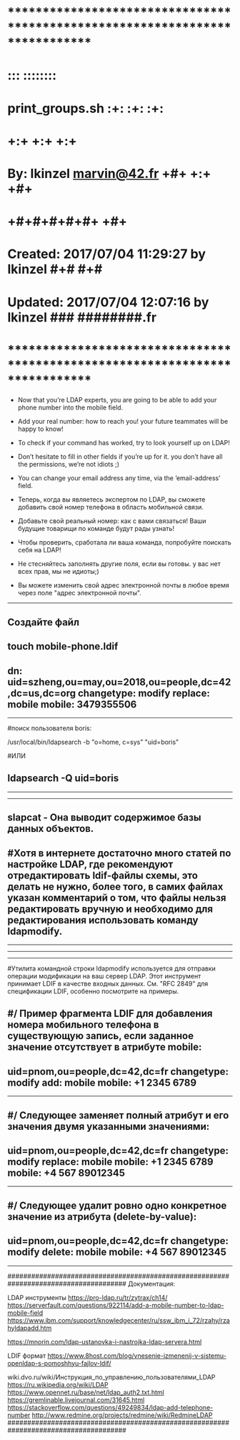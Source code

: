 # **************************************************************************** #
#                                                                              #
#                                                         :::      ::::::::    #
#    print_groups.sh                                    :+:      :+:    :+:    #
#                                                     +:+ +:+         +:+      #
#    By: lkinzel <marvin@42.fr>                     +#+  +:+       +#+         #
#                                                 +#+#+#+#+#+   +#+            #
#    Created: 2017/07/04 11:29:27 by lkinzel           #+#    #+#              #
#    Updated: 2017/07/04 12:07:16 by lkinzel          ###   ########.fr        #
#                                                                              #
# **************************************************************************** #

 - Now that you’re LDAP experts, you are going to be able to add your phone number into the mobile field.
 - Add your real number: how to reach you!
your future teammates will be happy to know!
 - To check if your command has worked, try to look yourself up on LDAP!
 - Don’t hesitate to fill in other fields if you’re up for it. you don’t have all the permissions, we’re not idiots ;)
 - You can change your email address any time, via the ’email-address’ field.

 - Теперь, когда вы являетесь экспертом по LDAP, вы сможете добавить свой номер телефона в область мобильной связи.
 - Добавьте свой реальный номер: как с вами связаться! Ваши будущие товарищи по команде будут рады узнать!
 - Чтобы проверить, сработала ли ваша команда, попробуйте поискать себя на LDAP!
 - Не стесняйтесь заполнять другие поля, если вы готовы. у вас нет всех прав, мы не идиоты;)
 - Вы можете изменить свой адрес электронной почты в любое время через поле "адрес электронной почты".

------------------------------------------------------------------------------------------------------------------------------------------------------
Создайте файл
------------------------------------------------------------------------------------------------------------------------------------------------------
touch mobile-phone.ldif
------------------------------------------------------------------------------------------------------------------------------------------------------
dn: uid=szheng,ou=may,ou=2018,ou=people,dc=42,dc=us,dc=org
changetype: modify
replace: mobile
mobile: 3479355506
------------------------------------------------------------------------------------------------------------------------------------------------------



------------------------------------------------------------------------------------------------------------------------------------------------------
#поиск  пользователя boris:

/usr/local/bin/ldapsearch -b "o=home, c=sys" "uid=boris"

#ИЛИ 

ldapsearch -Q uid=boris 
------------------------------------------------------------------------------------------------------------------------------------------------------



------------------------------------------------------------------------------------------------------------------------------------------------------
------------------------------------------------------------------------------------------------------------------------------------------------------
slapcat - Она выводит содержимое базы данных объектов.
------------------------------------------------------------------------------------------------------------------------------------------------------
#Хотя в интернете достаточно много статей по настройке LDAP, где рекомендуют отредактировать ldif-файлы схемы, это делать не нужно, более того, в самих файлах указан комментарий о том, что файлы нельзя редактировать вручную и необходимо для редактирования использовать команду ldapmodify. 
------------------------------------------------------------------------------------------------------------------------------------------------------
------------------------------------------------------------------------------------------------------------------------------------------------------
------------------------------------------------------------------------------------------------------------------------------------------------------

------------------------------------------------------------------------------------------------------------------------------------------------------
#Утилита командной строки ldapmodify используется для отправки операции модификации на ваш сервер LDAP. Этот инструмент принимает LDIF в качестве входных данных. См. "RFC 2849" для спецификации LDIF, особенно посмотрите на примеры.

#\/	Пример фрагмента LDIF для добавления номера мобильного телефона в существующую запись, если заданное  значение отсутствует в атрибуте mobile:  
------------------------------------------------------------------------------------------------------------------------------------------------------
uid=pnom,ou=people,dc=42,dc=fr
changetype: modify
add: mobile
mobile: +1 2345 6789
-

------------------------------------------------------------------------------------------------------------------------------------------------------
#\/	Следующее заменяет полный атрибут и его значения двумя указанными значениями:
------------------------------------------------------------------------------------------------------------------------------------------------------
uid=pnom,ou=people,dc=42,dc=fr
changetype: modify
replace: mobile
mobile: +1 2345 6789
mobile: +4 567 89012345
-
------------------------------------------------------------------------------------------------------------------------------------------------------
#\/	Следующее удалит ровно одно конкретное значение из атрибута (delete-by-value):
------------------------------------------------------------------------------------------------------------------------------------------------------
uid=pnom,ou=people,dc=42,dc=fr
changetype: modify
delete: mobile
mobile: +4 567 89012345
-
------------------------------------------------------------------------------------------------------------------------------------------------------
######################################################################################
Документация:

LDAP инструменты
https://pro-ldap.ru/tr/zytrax/ch14/
https://serverfault.com/questions/922114/add-a-mobile-number-to-ldap-mobile-field
https://www.ibm.com/support/knowledgecenter/ru/ssw_ibm_i_72/rzahy/rzahyldapadd.htm

https://mnorin.com/ldap-ustanovka-i-nastrojka-ldap-servera.html

LDIF формат
https://www.8host.com/blog/vnesenie-izmenenij-v-sistemu-openldap-s-pomoshhyu-fajlov-ldif/



wiki.dvo.ru/wiki/Инструкция_по_управлению_пользователями_LDAP
https://ru.wikipedia.org/wiki/LDAP
https://www.opennet.ru/base/net/ldap_auth2.txt.html
https://gremlinable.livejournal.com/31645.html
https://stackoverflow.com/questions/49249834/ldap-add-telephone-number
http://www.redmine.org/projects/redmine/wiki/RedmineLDAP
######################################################################################
